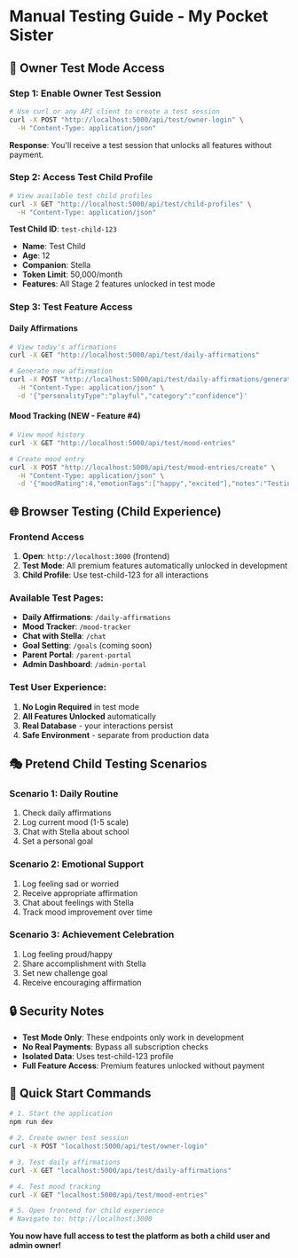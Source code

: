 # Manual Testing Guide - My Pocket Sister

## 🧪 Owner Test Mode Access

### Step 1: Enable Owner Test Session
```bash
# Use curl or any API client to create a test session
curl -X POST "http://localhost:5000/api/test/owner-login" \
  -H "Content-Type: application/json"
```

**Response**: You'll receive a test session that unlocks all features without payment.

### Step 2: Access Test Child Profile
```bash
# View available test child profiles
curl -X GET "http://localhost:5000/api/test/child-profiles" \
  -H "Content-Type: application/json"
```

**Test Child ID**: `test-child-123`
- **Name**: Test Child  
- **Age**: 12
- **Companion**: Stella
- **Token Limit**: 50,000/month
- **Features**: All Stage 2 features unlocked in test mode

### Step 3: Test Feature Access

#### Daily Affirmations
```bash
# View today's affirmations
curl -X GET "http://localhost:5000/api/test/daily-affirmations"

# Generate new affirmation
curl -X POST "http://localhost:5000/api/test/daily-affirmations/generate" \
  -H "Content-Type: application/json" \
  -d '{"personalityType":"playful","category":"confidence"}'
```

#### Mood Tracking (NEW - Feature #4)
```bash
# View mood history
curl -X GET "http://localhost:5000/api/test/mood-entries"

# Create mood entry
curl -X POST "http://localhost:5000/api/test/mood-entries/create" \
  -H "Content-Type: application/json" \
  -d '{"moodRating":4,"emotionTags":["happy","excited"],"notes":"Testing mood tracking!"}'
```

## 🌐 Browser Testing (Child Experience)

### Frontend Access
1. **Open**: `http://localhost:3000` (frontend)
2. **Test Mode**: All premium features automatically unlocked in development
3. **Child Profile**: Use test-child-123 for all interactions

### Available Test Pages:
- **Daily Affirmations**: `/daily-affirmations`
- **Mood Tracker**: `/mood-tracker` 
- **Chat with Stella**: `/chat`
- **Goal Setting**: `/goals` (coming soon)
- **Parent Portal**: `/parent-portal`
- **Admin Dashboard**: `/admin-portal`

### Test User Experience:
1. **No Login Required** in test mode
2. **All Features Unlocked** automatically
3. **Real Database** - your interactions persist
4. **Safe Environment** - separate from production data

## 🎭 Pretend Child Testing Scenarios

### Scenario 1: Daily Routine
1. Check daily affirmations
2. Log current mood (1-5 scale)
3. Chat with Stella about school
4. Set a personal goal

### Scenario 2: Emotional Support
1. Log feeling sad or worried
2. Receive appropriate affirmation
3. Chat about feelings with Stella
4. Track mood improvement over time

### Scenario 3: Achievement Celebration
1. Log feeling proud/happy
2. Share accomplishment with Stella
3. Set new challenge goal
4. Receive encouraging affirmation

## 🔒 Security Notes

- **Test Mode Only**: These endpoints only work in development
- **No Real Payments**: Bypass all subscription checks
- **Isolated Data**: Uses test-child-123 profile
- **Full Feature Access**: Premium features unlocked without payment

## 🚀 Quick Start Commands

```bash
# 1. Start the application
npm run dev

# 2. Create owner test session
curl -X POST "localhost:5000/api/test/owner-login"

# 3. Test daily affirmations
curl -X GET "localhost:5000/api/test/daily-affirmations"

# 4. Test mood tracking
curl -X GET "localhost:5000/api/test/mood-entries"

# 5. Open frontend for child experience
# Navigate to: http://localhost:3000
```

**You now have full access to test the platform as both a child user and admin owner!**